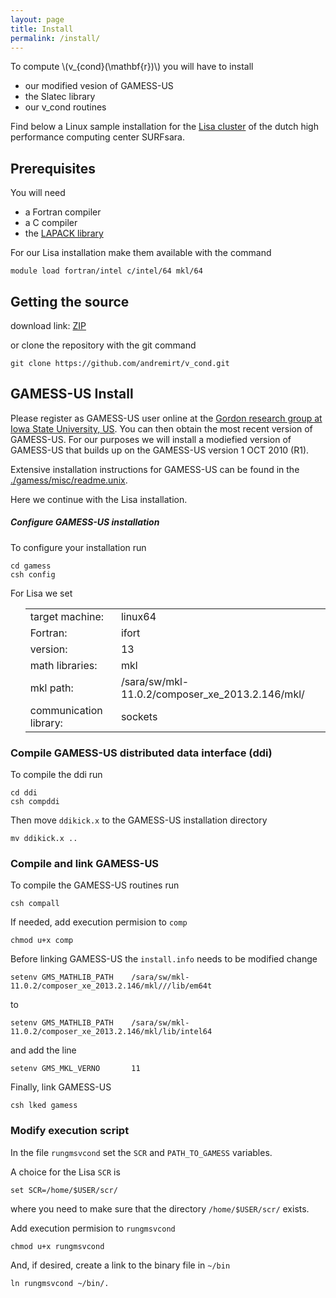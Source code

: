 ```yaml
---
layout: page
title: Install
permalink: /install/
---
```


To compute \\(v_{cond}(\mathbf{r})\\) you will have to install

<ul>
  <li>our modified vesion of GAMESS-US</li>
  <li>the Slatec library</li>
  <li>our v_cond routines</li>
</ul>

Find below a Linux sample installation for the <a href="https://surfsara.nl/systems/lisa">Lisa cluster</a> of the dutch high performance computing center SURFsara.

<h2>Prerequisites</h2>

You will need

<ul>
  <li>a Fortran compiler</li>
  <li>a C compiler</li>
  <li>the <a href="http://www.netlib.org/lapack/">LAPACK library</a></li>
</ul>

For our Lisa installation make them available with the command

<pre>
<code class="lb">module load fortran/intel c/intel/64 mkl/64</code>
</pre>

<h2>Getting the source</h2>
download link: <a href="https://github.com/andremirt/v_cond/archive/master.zip">ZIP</a> 

or clone the repository with the git command

<pre>
<code class="lb">git clone https://github.com/andremirt/v_cond.git</code>
</pre>

<h2>GAMESS-US Install</h2>

Please register as GAMESS-US user online at the <a href="http://www.msg.ameslab.gov/gamess/License_Agreement.html">Gordon research group at Iowa State University, US</a>. You can then obtain the most recent version of GAMESS-US. For our purposes we will install a modiefied version of GAMESS-US that builds up on the GAMESS-US version 1 OCT 2010 (R1).

Extensive installation instructions for GAMESS-US can be found in the <a href="https://github.com/andremirt/v_cond/blob/master/gamess/misc/readme.unix">./gamess/misc/readme.unix</a>.

Here we continue with the Lisa installation. 

<h5>Configure GAMESS-US installation</h5>

To configure your installation run
<pre>
<code  class="language-bash" data-lang="bash">cd gamess
csh config</code>
</pre>

For Lisa we set
<ul>
<table>
  <tr>
    <td>target machine:</td>
    <td>linux64</td>
  </tr>
  <tr>
    <td>Fortran:</td>
    <td>ifort</td>
  </tr>
  <tr>
    <td>version:</td>
    <td>13</td>
  </tr>
  <tr>
    <td>math libraries:</td>
    <td>mkl</td>
  </tr>
  <tr>
    <td>mkl path:</td>
    <td>/sara/sw/mkl-11.0.2/composer_xe_2013.2.146/mkl/</td>
  </tr>
  <tr>
    <td>communication library:</td>
    <td>sockets</td>
  </tr>
</table>
</ul>

<h3>Compile GAMESS-US distributed data interface (ddi)</h3>

To compile the ddi run
<pre>
<code  class="language-bash" data-lang="bash">cd ddi
csh compddi</code>
</pre>
Then move <code>ddikick.x</code> to the GAMESS-US installation directory
<pre>
<code  class="language-bash" data-lang="bash">mv ddikick.x ..</code>
</pre>

<h3>Compile and link GAMESS-US</h3>

To compile the GAMESS-US routines run
<pre>
<code  class="language-bash" data-lang="bash">csh compall</code>
</pre>

If needed, add execution permision to <code>comp</code>
<pre>
<code  class="language-bash" data-lang="bash">chmod u+x comp</code>
</pre>

Before linking GAMESS-US the <code>install.info</code> needs to be modified
change 
<pre>
<code  class="language-bash" data-lang="bash">setenv GMS_MATHLIB_PATH    /sara/sw/mkl-11.0.2/composer_xe_2013.2.146/mkl///lib/em64t</code>
</pre>
to
<pre>
<code  class="language-bash" data-lang="bash">setenv GMS_MATHLIB_PATH    /sara/sw/mkl-11.0.2/composer_xe_2013.2.146/mkl/lib/intel64</code>
</pre>
and add the line
<pre>
<code  class="language-bash" data-lang="bash">setenv GMS_MKL_VERNO       11</code>
</pre>
Finally, link GAMESS-US
<pre>
<code  class="language-bash" data-lang="bash">csh lked gamess</code>
</pre>

<h3>Modify execution script</h3>

In the file <code>rungmsvcond</code> set the <code>SCR</code> and <code>PATH_TO_GAMESS</code> variables.

A choice for the Lisa <code>SCR</code> is
<pre>
<code  class="language-bash" data-lang="bash">set SCR=/home/$USER/scr/</code>
</pre>

where you need to make sure that the directory <code>/home/$USER/scr/</code> exists.

Add execution permision to <code>rungmsvcond</code>
<pre>
<code  class="language-bash" data-lang="bash">chmod u+x rungmsvcond</code>
</pre>

And, if desired, create a link to the binary file in <code>~/bin</code>
<pre>
<code  class="language-bash" data-lang="bash">ln rungmsvcond ~/bin/.</code>
</pre>

